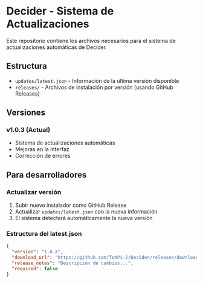 # Decider - Sistema de Actualizaciones

Este repositorio contiene los archivos necesarios para el sistema de actualizaciones automáticas de Decider.

## Estructura

- `updates/latest.json` - Información de la última versión disponible
- `releases/` - Archivos de instalación por versión (usando GitHub Releases)

## Versiones

### v1.0.3 (Actual)
- Sistema de actualizaciones automáticas
- Mejoras en la interfaz
- Corrección de errores

## Para desarrolladores

### Actualizar versión

1. Subir nuevo instalador como GitHub Release
2. Actualizar `updates/latest.json` con la nueva información
3. El sistema detectará automáticamente la nueva versión

### Estructura del latest.json

```json
{
  "version": "1.0.X",
  "download_url": "https://github.com/TomPi-2/Decider/releases/download/vX.X.X/DeciderSetup-X.X.X.exe",
  "release_notes": "Descripción de cambios...",
  "required": false
}
